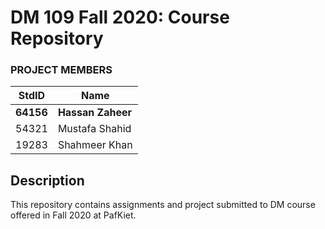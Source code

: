 # DM 109 Fall 2020: Course Repository #
### PROJECT MEMBERS ###
StdID | Name
------------ | -------------
**64156** | **Hassan Zaheer** <!--this is the group leader in bold-->
54321 | Mustafa Shahid
19283 | Shahmeer Khan
<!-- Replace name and student ids with acutally group member names and ids-->

## Description ##
This repository contains assignments and project submitted to DM course offered in Fall 2020 at PafKiet.
